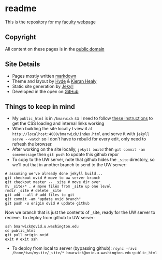 # readme

This is the repository for my [faculty webpage](http://faculty.washington.edu/bmarwick/)

## Copyright

All content on these pages is in the [public domain](http://creativecommons.org/publicdomain/zero/1.0/)

## Site Details

* Pages mostly written [markdown](https://daringfireball.net/projects/markdown/)
* Theme and layout by [Hyde](http://hyde.getpoole.com/) & [Kieran Healy](http://kieranhealy.org/)
* Static site generation by [Jekyll](http://jekyllrb.com)
* Developed in the open on [GitHub](https://github.com/benmarwick)

## Things to keep in mind

* My `public_html` is in `/bmarwick` so I need to follow [these instructions](http://davidpots.com/blog/jekyll-github-pages-compass/) to get the CSS loading and internal links working
* When building the site locally I view it at `http://localhost:4000/bmarwick/index.html` and serve it with `jekyll serve --watch` so I don't have to rebuild for every edit, only need to refresh the browser.
* After working on the site locally, `jekyll build` then `git commit -am somemessage` then `git push` to update this github repor
* To copy to the UW server, note that github hides the `_site` directory, so we'll put that in another branch to send to the UW server:
```
# assuming we've already done jekyll build...
git checkout ovid # move to uw server branch
git checkout master -- _site # move dir over
mv _site/* . # move files from _site up one level
rmdir _site # delete _site
git add --all # add files to git
git commit -am "update ovid branch"
git push -u origin ovid # update github
```
Now we branch that is just the contents of _site, ready for the UW server to recieve. To deploy from github to UW server:
```
ssh bmarwick@ovid.u.washington.edu
cd public_html
git pull origin ovid
exit # exit ssh 
```


* To deploy from local to server (bypassing github): `rsync -ravz /home/two/mysite/_site/* bmarwick@ovid.u.washington.edu:public_html`

